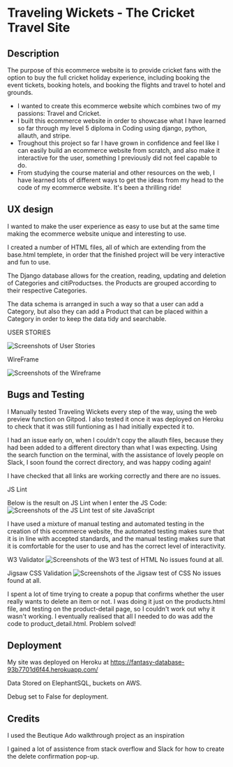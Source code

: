 # Traveling Wickets - The Cricket Travel Site
## Description
The purpose of this ecommerce website is to provide cricket fans with the option to buy the full cricket holiday experience, including booking the event tickets, booking hotels, and booking the flights and travel to hotel and grounds.
- I wanted to create this ecommerce website which combines two of my passions: Travel and Cricket.
- I built this ecommerce website in order to showcase what I have learned so far through my level 5 diploma in Coding using django, python, allauth, and stripe.
- Troughout this project so far I have grown in confidence and feel like I can easily build an ecommerce website from scratch, and also make it interactive for the user, something  I previously did not feel capable to do.
- From studying the course material and other resources on the web, I have learned lots of different ways to get the ideas from my head to the code of my ecommerce website. It's been a thrilling ride!
 
## UX design

I wanted to make the user experience as easy to use but at the same time making the ecommerce website unique and interesting to use. 

I created a number of HTML files, all of which are extending from the base.html templete, in order that the finished project will be very interactive and fun to use.

The Django database allows for the creation, reading, updating and deletion of Categories and citiProductses. the Products are grouped according to their respective Categories.

The data schema is arranged in such a way so that a user can add a Category, but also they can add a Product that can be placed within a Category in order to keep the data tidy and searchable.

USER STORIES

![Screenshots of User Stories](images/UserStories "User Stories")

WireFrame

![Screenshots of the Wireframe](images/Wireframe.png "Wireframe")




## Bugs and Testing

I Manually tested Traveling Wickets every step of the way, using the web preview function on Gitpod. I also tested it once it was deployed on Heroku to check that it was still funtioning as I had initially expected it to.

I had an issue early on, when I couldn't copy the allauth files, because they had been added to a different directory than what I was expecting. Using the search function on the terminal, with the assistance of lovely people on Slack, I soon found the correct directory, and was happy coding again!

I have checked that all links are working correctly and there are no issues.

JS Lint

Below is the result on JS Lint when I enter the JS Code:
![Screenshots of the JS Lint test of site JavaScript](images/JsLint.jpg "JS Lint")


I have used a mixture of manual testing and automated testing in the creation of this ecommerce website, the automated testing makes sure that it is in line with accepted standards, and the manual testing makes sure that it is comfortable for the user to use and has the correct level of interactivity.

W3 Validator
![Screenshots of the W3 test of HTML](images/W3HtmlValidation.jpg "W3 Validation HTML")
No issues found at all.

Jigsaw CSS Validation
![Screenshots of the Jigsaw test of CSS](images/jigsawValidation.jpg "Jigsaw Validation CSS")
No issues found at all.

I spent a lot of time trying to create a popup that confirms whether the user really wants to delete an item or not. I was doing it just on the products.html file, and testing on the product-detail page, so I couldn't work out why it wasn't working. I eventually realised that all I needed to do was add the code to product_detail.html. Problem solved!

## Deployment
My site was deployed on Heroku at https://fantasy-database-93b7701d6f44.herokuapp.com/

Data Stored on ElephantSQL, buckets on AWS.

Debug set to False for deployment.


## Credits
I used the Beutique Ado walkthrough project as an inspiration

I gained a lot of assistence from stack overflow and Slack for how to create the delete confirmation pop-up.



